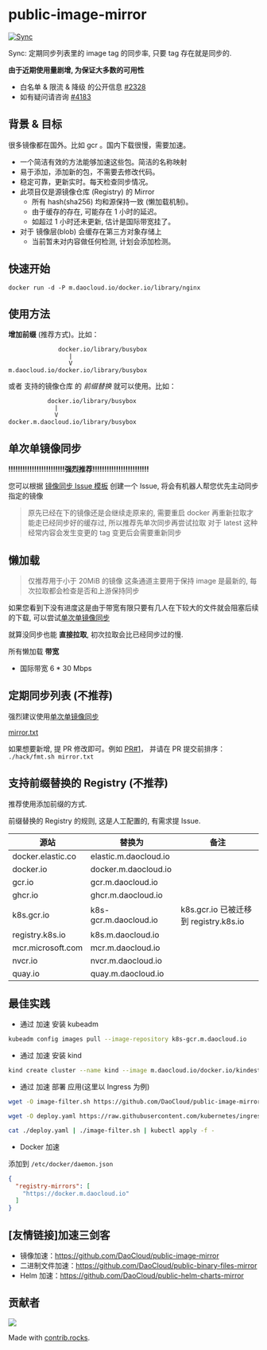 # public-image-mirror

[![Sync](https://github.com/DaoCloud/public-image-mirror/raw/gh-pages/daocloud-sync-badge.svg)](https://github.com/DaoCloud/public-image-mirror/raw/gh-pages/daocloud-sync.log)

Sync: 定期同步列表里的 image tag 的同步率, 只要 tag 存在就是同步的.

**由于近期使用量剧增, 为保证大多数的可用性**

- 白名单 & 限流 & 降级 的公开信息 [#2328](https://github.com/DaoCloud/public-image-mirror/issues/2328)
- 如有疑问请咨询 [#4183](https://github.com/DaoCloud/public-image-mirror/issues/4183)

## 背景 & 目标

很多镜像都在国外。比如 gcr 。国内下载很慢，需要加速。

* 一个简洁有效的方法能够加速这些包。简洁的名称映射
* 易于添加，添加新的包，不需要去修改代码。
* 稳定可靠，更新实时。每天检查同步情况。
* 此项目仅是源镜像仓库 (Registry) 的 Mirror
  * 所有 hash(sha256) 均和源保持一致 (懒加载机制)。
  * 由于缓存的存在, 可能存在 1 小时的延迟。
  * 如超过 1 小时还未更新, 估计是国际带宽挂了。
* 对于 镜像层(blob) 会缓存在第三方对象存储上
  * 当前暂未对内容做任何检测, 计划会添加检测。

## 快速开始

```
docker run -d -P m.daocloud.io/docker.io/library/nginx
```
## 使用方法

**增加前缀** (推荐方式)。比如：

``` log
              docker.io/library/busybox
                 |
                 V
m.daocloud.io/docker.io/library/busybox
```

或者 支持的镜像仓库 的 *前缀替换* 就可以使用。比如：

``` log
           docker.io/library/busybox
             |
             V
docker.m.daocloud.io/library/busybox
```

## 单次单镜像同步

**!!!!!!!!!!!!!!!!!!!!!!!!强烈推荐!!!!!!!!!!!!!!!!!!!!!!!!**

您可以根据 [镜像同步 Issue 模板](https://github.com/DaoCloud/public-image-mirror/issues/new?labels=sync+image&template=sync-image.yml) 创建一个 Issue, 将会有机器人帮您优先主动同步指定的镜像

> 原先已经在下的镜像还是会继续走原来的, 需要重启 docker 再重新拉取才能走已经同步好的缓存过, 所以推荐先单次同步再尝试拉取
> 对于 latest 这种经常内容会发生变更的 tag 变更后会需要重新同步

## 懒加载

> 仅推荐用于小于 20MiB 的镜像
> 这条通道主要用于保持 image 是最新的, 每次拉取都会检查是否和上游保持同步

如果您看到下没有进度这是由于带宽有限只要有几人在下较大的文件就会阻塞后续的下载, 可以尝试[单次单镜像同步](#单次单镜像同步)

就算没同步也能 **直接拉取**, 初次拉取会比已经同步过的慢.

所有懒加载 **带宽**
- 国际带宽 6 * 30 Mbps

## 定期同步列表 (不推荐)

强烈建议使用[单次单镜像同步](#单次单镜像同步)

[mirror.txt](mirror.txt)

如果想要新增, 提 PR 修改即可。例如 [PR#1](https://github.com/DaoCloud/public-image-mirror/pull/1/)， 并请在 PR 提交前排序： `./hack/fmt.sh mirror.txt`

## 支持前缀替换的 Registry (不推荐)

推荐使用添加前缀的方式.

前缀替换的 Registry 的规则, 这是人工配置的, 有需求提 Issue.

| 源站                    | 替换为                        | 备注                                  |
| ----------------------- | ----------------------------- | ------------------------------------- |
| docker.elastic.co       | elastic.m.daocloud.io         |                                       |
| docker.io               | docker.m.daocloud.io          |                                       |
| gcr.io                  | gcr.m.daocloud.io             |                                       |
| ghcr.io                 | ghcr.m.daocloud.io            |                                       |
| k8s.gcr.io              | k8s-gcr.m.daocloud.io         | k8s.gcr.io 已被迁移到 registry.k8s.io |
| registry.k8s.io         | k8s.m.daocloud.io             |                                       |
| mcr.microsoft.com       | mcr.m.daocloud.io             |                                       |
| nvcr.io                 | nvcr.m.daocloud.io            |                                       |
| quay.io                 | quay.m.daocloud.io            |                                       |

## 最佳实践

* 通过 加速 安装 kubeadm
``` bash
kubeadm config images pull --image-repository k8s-gcr.m.daocloud.io
```

* 通过 加速 安装 kind

``` bash
kind create cluster --name kind --image m.daocloud.io/docker.io/kindest/node:v1.22.1
``` 

* 通过 加速 部署 应用(这里以 Ingress 为例)

``` bash
wget -O image-filter.sh https://github.com/DaoCloud/public-image-mirror/raw/main/hack/image-filter.sh && chmod +x image-filter.sh

wget -O deploy.yaml https://raw.githubusercontent.com/kubernetes/ingress-nginx/controller-v1.1.0/deploy/static/provider/baremetal/deploy.yaml

cat ./deploy.yaml | ./image-filter.sh | kubectl apply -f -
``` 

* Docker 加速

添加到 `/etc/docker/daemon.json`
``` json
{
  "registry-mirrors": [
    "https://docker.m.daocloud.io"
  ]
}
```

## [友情链接]加速三剑客

* 镜像加速：https://github.com/DaoCloud/public-image-mirror
* 二进制文件加速：https://github.com/DaoCloud/public-binary-files-mirror
* Helm 加速：https://github.com/DaoCloud/public-helm-charts-mirror


## 贡献者

<a href="https://github.com/DaoCloud/public-image-mirror/graphs/contributors">
  <img src="https://contrib.rocks/image?repo=DaoCloud/public-image-mirror" />
</a>

Made with [contrib.rocks](https://contrib.rocks).
